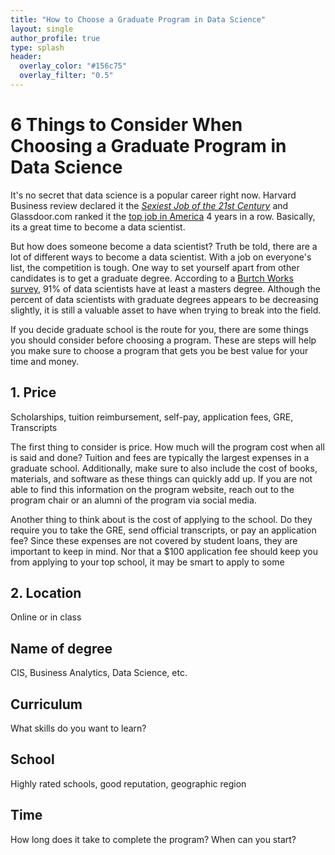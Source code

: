 ```yaml
---
title: "How to Choose a Graduate Program in Data Science"
layout: single
author_profile: true
type: splash
header:
  overlay_color: "#156c75"
  overlay_filter: "0.5"
---
```



# 6 Things to Consider When Choosing a Graduate Program in Data Science

It's no secret that data science is a popular career right now. Harvard Business review declared it the [*Sexiest Job of the 21st Century*](https://hbr.org/2012/10/data-scientist-the-sexiest-job-of-the-21st-century) and Glassdoor.com ranked it the [top job in America](https://www.glassdoor.com/List/Best-Jobs-in-America-LST_KQ0,20.htm) 4 years in a row. Basically, its a great time to become a data scientist.

But how does someone become a data scientist? Truth be told, there are a lot of different ways to become a data scientist. With a job on everyone's list, the competition is tough. One way to set yourself apart from other candidates is to get a graduate degree. According to a [Burtch Works survey](https://www.burtchworks.com/2014/11/17/must-have-skills-to-become-a-data-scientist/), 91% of data scientists have at least a masters degree. Although the percent of data scientists with graduate degrees appears to be decreasing slightly, it is still a valuable asset to have when trying to break into the field.

If you decide graduate school is the route for you, there are some things you should consider before choosing a program. These are steps will help you make sure to choose a program that gets you be best value for your time and money.


## 1. Price
Scholarships, tuition reimbursement, self-pay, application fees, GRE, Transcripts

The first thing to consider is price. How much will the program cost when all is said and done? Tuition and fees are typically the largest expenses in a graduate school. Additionally, make sure to also include the cost of books, materials, and software as these things can quickly add up. If you are not able to find this information on the program website, reach out to the program chair or an alumni of the program via social media.

Another thing to think about is the cost of applying to the school. Do they require you to take the GRE, send official transcripts, or pay an application fee? Since these expenses are not covered by student loans, they are important to keep in mind. Nor that a $100 application fee should keep you from applying to your top school, it may be smart to apply to some 




## 2. Location
Online or in class


## Name of degree
CIS, Business Analytics, Data Science, etc.


## Curriculum
What skills do you want to learn?

## School
Highly rated schools, good reputation, geographic region


## Time
How long does it take to complete the program? When can you start?
